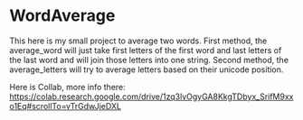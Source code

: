 # WordAverage

This here is my small project to average two words. First method, the average_word will just take first letters of the first word and last letters of the last word and will join those letters into one string.
Second method, the average_letters will try to average letters based on their unicode position.

Here is Collab, more info there:
https://colab.research.google.com/drive/1zq3lvOgyGA8KkgTDbyx_SrifM9xxo1Eq#scrollTo=vTrGdwJjeDXL
